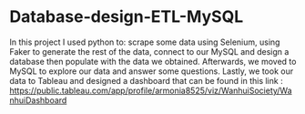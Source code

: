 # Database-design-ETL-MySQL

In this project I used python to: scrape some data using Selenium, using Faker to generate the rest of the data, connect to our MySQL and design a database then populate with the data we obtained. Afterwards, we moved to MySQL to explore our data and answer some questions. Lastly, we took our data to Tableau and designed a dashboard that can be found in this link : https://public.tableau.com/app/profile/armonia8525/viz/WanhuiSociety/WanhuiDashboard
